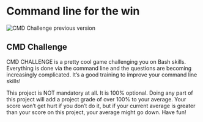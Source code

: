 # Command line for the win

![CMD Challenge previous version](https://s3.amazonaws.com/intranet-projects-files/holbertonschool-sysadmin_devops/324/06AChAO.png)

## CMD Challenge
CMD CHALLENGE is a pretty cool game challenging you on Bash skills. Everything is done via the command line and the questions are becoming increasingly complicated. It’s a good training to improve your command line skills!

This project is NOT mandatory at all. It is 100% optional. Doing any part of this project will add a project grade of over 100% to your average. Your score won’t get hurt if you don’t do it, but if your current average is greater than your score on this project, your average might go down. Have fun!

